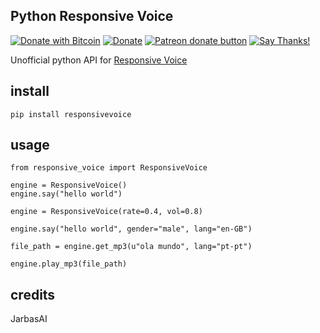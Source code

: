 ## Python Responsive Voice
[![Donate with Bitcoin](https://en.cryptobadges.io/badge/micro/1QJNhKM8tVv62XSUrST2vnaMXh5ADSyYP8)](https://en.cryptobadges.io/donate/1QJNhKM8tVv62XSUrST2vnaMXh5ADSyYP8)
[![Donate](https://img.shields.io/badge/Donate-PayPal-green.svg)](https://paypal.me/jarbasai)
<span class="badge-patreon"><a href="https://www.patreon.com/jarbasAI" title="Donate to this project using Patreon"><img src="https://img.shields.io/badge/patreon-donate-yellow.svg" alt="Patreon donate button" /></a></span>
[![Say Thanks!](https://img.shields.io/badge/Say%20Thanks-!-1EAEDB.svg)](https://saythanks.io/to/JarbasAl)

Unofficial python API for [Responsive Voice](https://responsivevoice.org)

## install

    pip install responsivevoice

## usage

    from responsive_voice import ResponsiveVoice

    engine = ResponsiveVoice()
    engine.say("hello world")

    engine = ResponsiveVoice(rate=0.4, vol=0.8)

    engine.say("hello world", gender="male", lang="en-GB")

    file_path = engine.get_mp3(u"ola mundo", lang="pt-pt")

    engine.play_mp3(file_path)

## credits

JarbasAI
